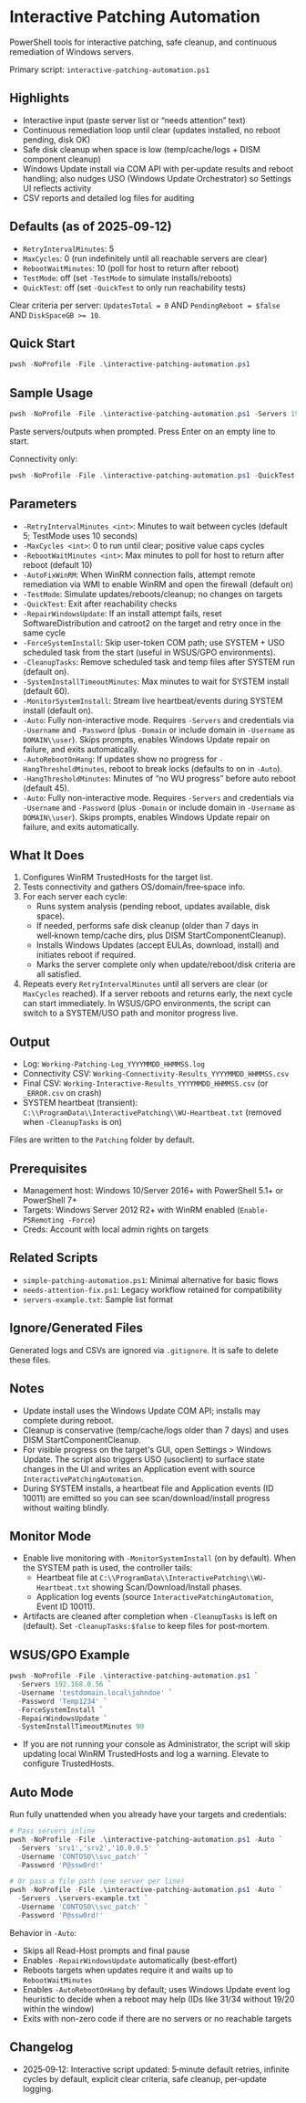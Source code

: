 # Interactive Patching Automation

PowerShell tools for interactive patching, safe cleanup, and continuous remediation of Windows servers.

Primary script: `interactive-patching-automation.ps1`

## Highlights

- Interactive input (paste server list or “needs attention” text)
- Continuous remediation loop until clear (updates installed, no reboot pending, disk OK)
- Safe disk cleanup when space is low (temp/cache/logs + DISM component cleanup)
- Windows Update install via COM API with per‑update results and reboot handling; also nudges USO (Windows Update Orchestrator) so Settings UI reflects activity
- CSV reports and detailed log files for auditing

## Defaults (as of 2025‑09‑12)

- `RetryIntervalMinutes`: 5
- `MaxCycles`: 0 (run indefinitely until all reachable servers are clear)
- `RebootWaitMinutes`: 10 (poll for host to return after reboot)
- `TestMode`: off (set `-TestMode` to simulate installs/reboots)
- `QuickTest`: off (set `-QuickTest` to only run reachability tests)

Clear criteria per server: `UpdatesTotal = 0` AND `PendingReboot = $false` AND `DiskSpaceGB >= 10`.

## Quick Start

```powershell
pwsh -NoProfile -File .\interactive-patching-automation.ps1
```
## Sample Usage
```powershell
pwsh -NoProfile -File .\interactive-patching-automation.ps1 -Servers 192.168.0.56 -Username 'testdomain.local\johndoe' -Password 'Temp1234' -RepairWindowsUpdate
```
Paste servers/outputs when prompted. Press Enter on an empty line to start.

Connectivity only:
```powershell
pwsh -NoProfile -File .\interactive-patching-automation.ps1 -QuickTest
```

## Parameters

- `-RetryIntervalMinutes <int>`: Minutes to wait between cycles (default 5; TestMode uses 10 seconds)
- `-MaxCycles <int>`: 0 to run until clear; positive value caps cycles
- `-RebootWaitMinutes <int>`: Max minutes to poll for host to return after reboot (default 10)
- `-AutoFixWinRM`: When WinRM connection fails, attempt remote remediation via WMI to enable WinRM and open the firewall (default on)
- `-TestMode`: Simulate updates/reboots/cleanup; no changes on targets
- `-QuickTest`: Exit after reachability checks
- `-RepairWindowsUpdate`: If an install attempt fails, reset SoftwareDistribution and catroot2 on the target and retry once in the same cycle
- `-ForceSystemInstall`: Skip user-token COM path; use SYSTEM + USO scheduled task from the start (useful in WSUS/GPO environments).
- `-CleanupTasks`: Remove scheduled task and temp files after SYSTEM run (default on).
- `-SystemInstallTimeoutMinutes`: Max minutes to wait for SYSTEM install (default 60).
- `-MonitorSystemInstall`: Stream live heartbeat/events during SYSTEM install (default on).
- `-Auto`: Fully non-interactive mode. Requires `-Servers` and credentials via `-Username` and `-Password` (plus `-Domain` or include domain in `-Username` as `DOMAIN\\user`). Skips prompts, enables Windows Update repair on failure, and exits automatically.
- `-AutoRebootOnHang`: If updates show no progress for `-HangThresholdMinutes`, reboot to break locks (defaults to on in `-Auto`).
- `-HangThresholdMinutes`: Minutes of “no WU progress” before auto reboot (default 45).
- `-Auto`: Fully non-interactive mode. Requires `-Servers` and credentials via `-Username` and `-Password` (plus `-Domain` or include domain in `-Username` as `DOMAIN\\user`). Skips prompts, enables Windows Update repair on failure, and exits automatically.

## What It Does

1. Configures WinRM TrustedHosts for the target list.
2. Tests connectivity and gathers OS/domain/free‑space info.
3. For each server each cycle:
   - Runs system analysis (pending reboot, updates available, disk space).
   - If needed, performs safe disk cleanup (older than 7 days in well‑known temp/cache dirs, plus DISM StartComponentCleanup).
   - Installs Windows Updates (accept EULAs, download, install) and initiates reboot if required.
   - Marks the server complete only when update/reboot/disk criteria are all satisfied.
4. Repeats every `RetryIntervalMinutes` until all servers are clear (or `MaxCycles` reached). If a server reboots and returns early, the next cycle can start immediately. In WSUS/GPO environments, the script can switch to a SYSTEM/USO path and monitor progress live.

## Output

- Log: `Working-Patching-Log_YYYYMMDD_HHMMSS.log`
- Connectivity CSV: `Working-Connectivity-Results_YYYYMMDD_HHMMSS.csv`
- Final CSV: `Working-Interactive-Results_YYYYMMDD_HHMMSS.csv` (or `_ERROR.csv` on crash)
- SYSTEM heartbeat (transient): `C:\\ProgramData\\InteractivePatching\\WU-Heartbeat.txt` (removed when `-CleanupTasks` is on)

Files are written to the `Patching` folder by default.

## Prerequisites

- Management host: Windows 10/Server 2016+ with PowerShell 5.1+ or PowerShell 7+
- Targets: Windows Server 2012 R2+ with WinRM enabled (`Enable-PSRemoting -Force`)
- Creds: Account with local admin rights on targets

## Related Scripts

- `simple-patching-automation.ps1`: Minimal alternative for basic flows
- `needs-attention-fix.ps1`: Legacy workflow retained for compatibility
- `servers-example.txt`: Sample list format

## Ignore/Generated Files

Generated logs and CSVs are ignored via `.gitignore`. It is safe to delete these files.

## Notes

- Update install uses the Windows Update COM API; installs may complete during reboot.
- Cleanup is conservative (temp/cache/logs older than 7 days) and uses DISM StartComponentCleanup.
- For visible progress on the target's GUI, open Settings > Windows Update. The script also triggers USO (usoclient) to surface state changes in the UI and writes an Application event with source `InteractivePatchingAutomation`.
- During SYSTEM installs, a heartbeat file and Application events (ID 10011) are emitted so you can see scan/download/install progress without waiting blindly.

## Monitor Mode

- Enable live monitoring with `-MonitorSystemInstall` (on by default). When the SYSTEM path is used, the controller tails:
  - Heartbeat file at `C:\\ProgramData\\InteractivePatching\\WU-Heartbeat.txt` showing Scan/Download/Install phases.
  - Application log events (source `InteractivePatchingAutomation`, Event ID 10011).
- Artifacts are cleaned after completion when `-CleanupTasks` is left on (default). Set `-CleanupTasks:$false` to keep files for post‑mortem.

## WSUS/GPO Example

```powershell
pwsh -NoProfile -File .\interactive-patching-automation.ps1 `
  -Servers 192.168.0.56 `
  -Username 'testdomain.local\johndoe' `
  -Password 'Temp1234' `
  -ForceSystemInstall `
  -RepairWindowsUpdate `
  -SystemInstallTimeoutMinutes 90
```
- If you are not running your console as Administrator, the script will skip updating local WinRM TrustedHosts and log a warning. Elevate to configure TrustedHosts.

## Auto Mode

Run fully unattended when you already have your targets and credentials:

```powershell
# Pass servers inline
pwsh -NoProfile -File .\interactive-patching-automation.ps1 -Auto `
  -Servers 'srv1','srv2','10.0.0.5' `
  -Username 'CONTOSO\\svc_patch' `
  -Password 'P@ssw0rd!'

# Or pass a file path (one server per line)
pwsh -NoProfile -File .\interactive-patching-automation.ps1 -Auto `
  -Servers .\servers-example.txt `
  -Username 'CONTOSO\\svc_patch' `
  -Password 'P@ssw0rd!'
```

Behavior in `-Auto`:
- Skips all Read-Host prompts and final pause
- Enables `-RepairWindowsUpdate` automatically (best-effort)
- Reboots targets when updates require it and waits up to `RebootWaitMinutes`
- Enables `-AutoRebootOnHang` by default; uses Windows Update event log heuristic to decide when a reboot may help (IDs like 31/34 without 19/20 within the window)
- Exits with non-zero code if there are no servers or no reachable targets

## Changelog

- 2025‑09‑12: Interactive script updated: 5‑minute default retries, infinite cycles by default, explicit clear criteria, safe cleanup, per‑update logging.

